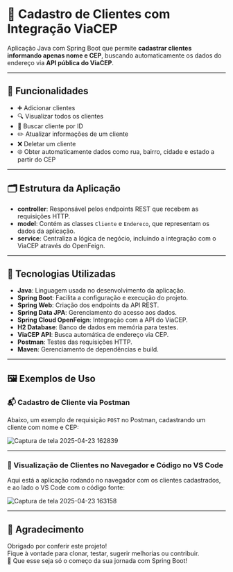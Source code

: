 # 🚀 Cadastro de Clientes com Integração ViaCEP

Aplicação Java com Spring Boot que permite **cadastrar clientes informando apenas nome e CEP**, buscando automaticamente os dados do endereço via **API pública do ViaCEP**.

---

## 📌 Funcionalidades

- ➕ Adicionar clientes
- 🔍 Visualizar todos os clientes
- 📄 Buscar cliente por ID
- ✏️ Atualizar informações de um cliente
- ❌ Deletar um cliente
- 🌐 Obter automaticamente dados como rua, bairro, cidade e estado a partir do CEP

---

## 🗂️ Estrutura da Aplicação

- **controller**: Responsável pelos endpoints REST que recebem as requisições HTTP.
- **model**: Contém as classes `Cliente` e `Endereco`, que representam os dados da aplicação.
- **service**: Centraliza a lógica de negócio, incluindo a integração com o ViaCEP através do OpenFeign.

---

## 🧰 Tecnologias Utilizadas

- **Java**: Linguagem usada no desenvolvimento da aplicação.
- **Spring Boot**: Facilita a configuração e execução do projeto.
- **Spring Web**: Criação dos endpoints da API REST.
- **Spring Data JPA**: Gerenciamento do acesso aos dados.
- **Spring Cloud OpenFeign**: Integração com a API do ViaCEP.
- **H2 Database**: Banco de dados em memória para testes.
- **ViaCEP API**: Busca automática de endereço via CEP.
- **Postman**: Testes das requisições HTTP.
- **Maven**: Gerenciamento de dependências e build.

---

## 🖼️ Exemplos de Uso

### 📬 Cadastro de Cliente via Postman
Abaixo, um exemplo de requisição `POST` no Postman, cadastrando um cliente com nome e CEP:

![Captura de tela 2025-04-23 162839](https://github.com/user-attachments/assets/cfff1477-1e96-4f8a-9537-60730eafb842)

---

### 🧾 Visualização de Clientes no Navegador e Código no VS Code
Aqui está a aplicação rodando no navegador com os clientes cadastrados, e ao lado o VS Code com o código fonte:

![Captura de tela 2025-04-23 163158](https://github.com/user-attachments/assets/825ca54f-4e9c-4c38-ae3a-e72d649e5ba9)

---

## 💙 Agradecimento

Obrigado por conferir este projeto!  
Fique à vontade para clonar, testar, sugerir melhorias ou contribuir.  
🚀 Que esse seja só o começo da sua jornada com Spring Boot!
